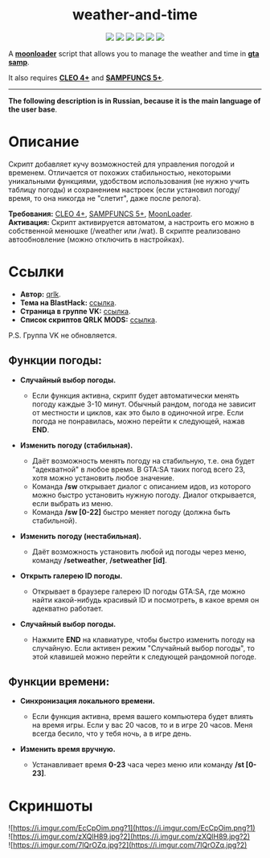 <h1 align="center">weather-and-time</h1>

<p align="center">

<img src="https://img.shields.io/badge/made%20for-GTA%20SA--MP-blue" >

<img src="https://img.shields.io/badge/Server-Any-red">

<img src="https://img.shields.io/github/languages/top/qrlk/weather-and-time">

<img src="https://img.shields.io/badge/dynamic/json?color=blueviolet&label=users%20%28active%29&query=result&url=http%3A%2F%2Fqrlk.me%2Fdev%2Fmoonloader%2Fusers_active.php%3Fscript%3Dwat">

<img src="https://img.shields.io/badge/dynamic/json?color=blueviolet&label=users%20%28all%20time%29&query=result&url=http%3A%2F%2Fqrlk.me%2Fdev%2Fmoonloader%2Fusers_all.php%3Fscript%3Dwat">

<img src="https://img.shields.io/badge/moonloader-v.026.5--beta-blue" >

</p>


A **[moonloader](https://gtaforums.com/topic/890987-moonloader/)** script that allows you to manage the weather and time in **[gta samp](https://sa-mp.com/)**.  

It also requires **[CLEO 4+](http://cleo.li/?lang=ru)** and **[SAMPFUNCS 5+](https://blast.hk/threads/17/)**.

---

**The following description is in Russian, because it is the main language of the user base**.

# Описание 
Скрипт добавляет кучу возможностей для управления погодой и временем. Отличается от похожих стабильностью, некоторыми уникальными функциями, удобством использования (не нужно учить таблицу погоды) и сохранением настроек (если установил погоду/время, то она никогда не "слетит", даже после релога).

**Требования:** [CLEO 4+](http://cleo.li/?lang=ru), [SAMPFUNCS 5+](https://blast.hk/threads/17/), [MoonLoader](https://blast.hk/threads/13305/).  
**Активация:** Скрипт активируется автоматом, а настроить его можно в собственной менюшке (/weather или /wat). В скрипте реализовано автообновление (можно отключить в настройках).  


# Ссылки
* **Автор:** [qrlk](https://qrlk.me/).  
* **Тема на BlastHack:** [ссылка](https://www.blast.hk/threads/19459/).
* **Страница в группе VK:** [ссылка](https://vk.com/qrlk.mods?w=page-168860334_54271682).
* **Список скриптов QRLK MODS:** [ссылка](https://vk.com/qrlk.mods?w=page-168860334_54271482).

P.S. Группа VK не обновляется.
## Функции погоды:

* **Случайный выбор погоды.**
  * Если функция активна, скрипт будет автоматически менять погоду каждые 3-10 минут. Обычный рандом, погода не зависит от местности и циклов, как это было в одиночной игре. Если погода не понравилась, можно перейти к следующей, нажав **END**.

* **Изменить погоду (стабильная).**
  * Даёт возможность менять погоду на стабильную, т.е. она будет "адекватной" в любое время. В GTA:SA таких погод всего 23, хотя можно установить любое значение.
  + Команда **/sw** открывает диалог с описанием идов, из которого можно быстро установить нужную погоду. Диалог открывается, если выбрать из меню.
  * Команда **/sw [0-22]** быстро меняет погоду (должна быть стабильной).

* **Изменить погоду (нестабильная).**
  * Даёт возможность установить любой ид погоды через меню, команду **/setweather**, **/setweather [id]**.

* **Открыть галерею ID погоды.**
  * Открывает в браузере галерею ID погоды GTA:SA, где можно найти какой-нибудь красивый ID и посмотреть, в какое время он адекватно работает.

* **Случайный выбор погоды.**
  * Нажмите **END** на клавиатуре, чтобы быстро изменить погоду на случайную. Если активен режим "Случайный выбор погоды", то этой клавишей можно перейти к следующей рандомной погоде.


## Функции времени:

* **Синхронизация локального времени.**
  * Если функция активна, время вашего компьютера будет влиять на время игры. Если у вас 20 часов, то и в игре 20 часов. Меня всегда бесило, что у тебя ночь, а в игре день.

* **Изменить время вручную.**
  * Устанавливает время **0-23** часа через меню или команду **/st [0-23]**.

# Скриншоты
![https://i.imgur.com/EcCpOim.png?1](https://i.imgur.com/EcCpOim.png?1)  
![https://i.imgur.com/zXQlH89.jpg?2](https://i.imgur.com/zXQlH89.jpg?2)  
![https://i.imgur.com/7lQrOZq.jpg?2](https://i.imgur.com/7lQrOZq.jpg?2)  
